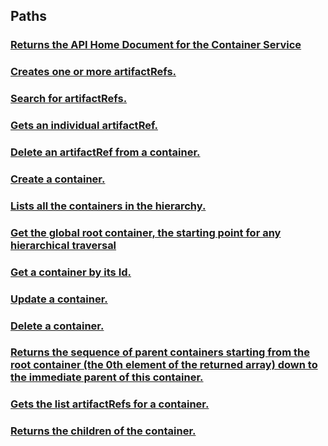 
<a name="paths"></a>
## Paths

<a name="ref-gethomedocument"></a>
### [Returns the API Home Document for the Container Service](operations/getHomeDocument.md#gethomedocument)

<a name="ref-addartifactrefs"></a>
### [Creates one or more artifactRefs.](operations/addArtifactRefs.md#addartifactrefs)

<a name="ref-searchartifactreflist"></a>
### [Search for artifactRefs.](operations/searchArtifactRefList.md#searchartifactreflist)

<a name="ref-getartifactref"></a>
### [Gets an individual artifactRef.](operations/getArtifactRef.md#getartifactref)

<a name="ref-deleteartifactref"></a>
### [Delete an artifactRef from a container.](operations/deleteArtifactRef.md#deleteartifactref)

<a name="ref-createcontainer"></a>
### [Create a container.](operations/createContainer.md#createcontainer)

<a name="ref-getcontainers"></a>
### [Lists all the containers in the hierarchy.](operations/getContainers.md#getcontainers)

<a name="ref-getrootcontainer"></a>
### [Get the global root container, the starting point for any hierarchical traversal](operations/getRootContainer.md#getrootcontainer)

<a name="ref-getcontainerbyid"></a>
### [Get a container by its Id.](operations/getContainerById.md#getcontainerbyid)

<a name="ref-updatecontainerbyid"></a>
### [Update a container.](operations/updateContainerById.md#updatecontainerbyid)

<a name="ref-deletecontainer"></a>
### [Delete a container.](operations/deleteContainer.md#deletecontainer)

<a name="ref-getcontainerparent"></a>
### [Returns the sequence of parent containers starting from the root container (the 0th element of the returned array) down to the immediate parent of this container.](operations/getContainerParent.md#getcontainerparent)

<a name="ref-getartifactreflist"></a>
### [Gets the list artifactRefs for a container.](operations/getArtifactRefList.md#getartifactreflist)

<a name="ref-getcontainerchildren"></a>
### [Returns the children of the container.](operations/getContainerChildren.md#getcontainerchildren)



